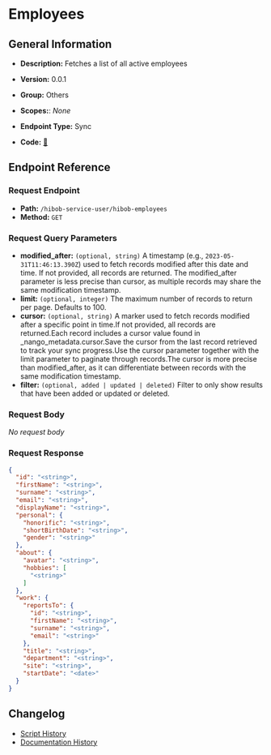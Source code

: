 # Employees

## General Information

- **Description:** Fetches a list of all active employees

- **Version:** 0.0.1
- **Group:** Others
- **Scopes:**: _None_
- **Endpoint Type:** Sync
- **Code:** [🔗](https://github.com/NangoHQ/integration-templates/tree/main/integrations/hibob-service-user/syncs/employees.ts)

## Endpoint Reference

### Request Endpoint

- **Path:** `/hibob-service-user/hibob-employees`
- **Method:** `GET`

### Request Query Parameters

- **modified_after:** `(optional, string)` A timestamp (e.g., `2023-05-31T11:46:13.390Z`) used to fetch records modified after this date and time. If not provided, all records are returned. The modified_after parameter is less precise than cursor, as multiple records may share the same modification timestamp.
- **limit:** `(optional, integer)` The maximum number of records to return per page. Defaults to 100.
- **cursor:** `(optional, string)` A marker used to fetch records modified after a specific point in time.If not provided, all records are returned.Each record includes a cursor value found in _nango_metadata.cursor.Save the cursor from the last record retrieved to track your sync progress.Use the cursor parameter together with the limit parameter to paginate through records.The cursor is more precise than modified_after, as it can differentiate between records with the same modification timestamp.
- **filter:** `(optional, added | updated | deleted)` Filter to only show results that have been added or updated or deleted.

### Request Body

_No request body_

### Request Response

```json
{
  "id": "<string>",
  "firstName": "<string>",
  "surname": "<string>",
  "email": "<string>",
  "displayName": "<string>",
  "personal": {
    "honorific": "<string>",
    "shortBirthDate": "<string>",
    "gender": "<string>"
  },
  "about": {
    "avatar": "<string>",
    "hobbies": [
      "<string>"
    ]
  },
  "work": {
    "reportsTo": {
      "id": "<string>",
      "firstName": "<string>",
      "surname": "<string>",
      "email": "<string>"
    },
    "title": "<string>",
    "department": "<string>",
    "site": "<string>",
    "startDate": "<date>"
  }
}
```

## Changelog

- [Script History](https://github.com/NangoHQ/integration-templates/commits/main/integrations/hibob-service-user/syncs/employees.ts)
- [Documentation History](https://github.com/NangoHQ/integration-templates/commits/main/integrations/hibob-service-user/syncs/employees.md)
